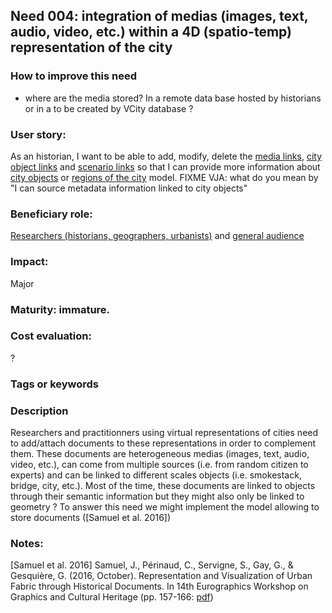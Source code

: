 
## Need 004: integration of medias (images, text, audio, video, etc.) within a 4D (spatio-temp) representation of the city

### How to improve this need
 - where are the media stored? In a remote data base hosted by historians or in a to be created by VCity database ? 

### User story:
As an historian, I want to be able to add, modify, delete the [media links](https://github.com/MEPP-team/RICT/blob/master/Doc/Devel/Needs/Definitions.md#media-reference), [city object links](https://github.com/MEPP-team/RICT/blob/master/Doc/Devel/Needs/Definitions.md#city-object-reference) and [scenario links](https://github.com/MEPP-team/RICT/blob/master/Doc/Devel/Needs/Definitions.md#scenario-reference) so that I can provide more information about [city objects](https://github.com/MEPP-team/RICT/blob/master/Doc/Devel/Needs/Definitions.md#city-object) or [regions of the city](https://github.com/MEPP-team/RICT/blob/master/Doc/Devel/Needs/Definitions.md#region-of-a-city-model-fixme) model.
FIXME VJA: what do you mean by "I can source metadata information linked to city objects"

### Beneficiary role:
[Researchers (historians, geographers, urbanists)](https://github.com/MEPP-team/RICT/blob/master/Doc/Devel/Needs/Roles.md#city-knowledgeable-person) and [general audience](https://github.com/MEPP-team/RICT/blob/master/Doc/Devel/Needs/Roles.md#general-audience)

### Impact: 
Major

### Maturity: immature. 

### Cost evaluation:
?

### Tags or keywords

### Description
Researchers and practitionners using virtual representations of cities need to add/attach documents to these representations in order to complement them. These documents are heterogeneous medias (images, text, audio, video, etc.), can come from multiple sources (i.e. from random citizen to experts) and can be linked to different scales objects (i.e. smokestack, bridge, city, etc.). Most of the time, these documents are linked to objects through their semantic information but they might also only be linked to geometry ?
To answer this need we might implement the model allowing to store documents ([Samuel et al. 2016])

### Notes:
[Samuel et al. 2016] Samuel, J., Périnaud, C., Servigne, S., Gay, G., & Gesquière, G. (2016, October). Representation and Visualization of Urban Fabric through Historical Documents. In 14th Eurographics Workshop on Graphics and Cultural Heritage (pp. 157-166: [pdf](https://www.researchgate.net/profile/Sylvie_Servigne/publication/308416831_Representation_and_Visualization_of_Urban_Fabric_through_Historical_Documents/links/57e3d8a008ae4d15ffae8de9.pdf))

